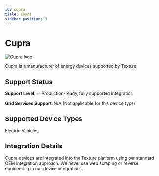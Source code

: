 ```yaml
---
id: cupra
title: Cupra
sidebar_position: 3
---
```


# Cupra

<div style={{ textAlign: 'center', margin: '20px 0' }}>
  <img 
    src="https://device.cms.texture.energy/logo/%20Cupra%20Vector%20Icon.svg" 
    alt="Cupra logo" 
    style={{ maxWidth: '200px', maxHeight: '150px' }}
  />
</div>

Cupra is a manufacturer of energy devices supported by Texture.



## Support Status

**Support Level**: ✅ Production-ready, fully supported integration

**Grid Services Support**: N/A (Not applicable for this device type)

## Supported Device Types

Electric Vehicles

## Integration Details

Cupra devices are integrated into the Texture platform using our standard OEM integration approach. We never use web scraping or reverse engineering in our device integrations.

